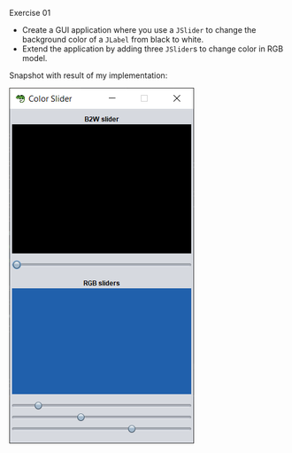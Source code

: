 Exercise 01
- Create a GUI application where you use a ``JSlider`` to change the background color of a ``JLabel`` from black to white.
- Extend the application by adding three ``JSlider``s to change color in RGB model.

Snapshot with result of my implementation:

![Color Slider GUI Image](color_slider_gui.png)
